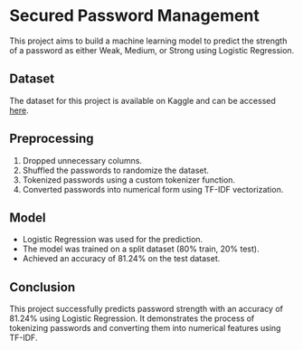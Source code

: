 
# Secured Password Management
This project aims to build a machine learning model to predict the strength of a password as either Weak, Medium, or Strong using Logistic Regression. 


## Dataset
The dataset for this project is available on Kaggle and can be accessed [here](https://www.kaggle.com/datasets/bhavikbb/password-strength-classifier-dataset).
## Preprocessing
1. Dropped unnecessary columns.
2. Shuffled the passwords to randomize the dataset.
3. Tokenized passwords using a custom tokenizer function.
4. Converted passwords into numerical form using TF-IDF vectorization.
## Model
- Logistic Regression was used for the prediction.
- The model was trained on a split dataset (80% train, 20% test).
- Achieved an accuracy of 81.24% on the test dataset.
## Conclusion
This project successfully predicts password strength with an accuracy of 81.24% using Logistic Regression. It demonstrates the process of tokenizing passwords and converting them into numerical features using TF-IDF.